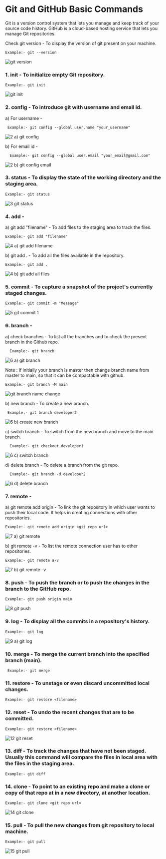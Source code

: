 # Git and GitHub Basic Commands
 
Git is a version control system that lets you manage and keep track of your source code history. GitHub is a cloud-based hosting service that lets you manage Git repositories.

Check git version - To display the version of git present on your machine.
```
Example:- git --version
```
![git version](https://user-images.githubusercontent.com/92079088/196049493-91bab9ff-4e32-4d8c-99db-56285a0c3270.png)

 ### 1. init - To initialize empty Git repository.
 ```
Example:- git init
```
 ![git init](https://user-images.githubusercontent.com/92079088/195949034-36ee4509-427f-4360-89e6-7c31091ee34a.png)

 ### 2. config - To introduce git with username and email id.
   a)  For username -
  
     Example:- git config --global user.name "your_username"
        
   ![2  a) git config](https://user-images.githubusercontent.com/92079088/196049257-e2e7638c-1caf-4ecb-a90b-529c188aa174.png)
     

   b) For email id - 
   
      Example:- git config --global user.email "your_email@gmail.com"
          
   ![2  b) git config email](https://user-images.githubusercontent.com/92079088/196049264-5d967b26-45d8-4720-a6a7-b3ea58dfa9c2.png)

    

 ### 3. status - To display the state of the working directory and the staging area.
 ```
Example:- git status
```
![3  git status](https://user-images.githubusercontent.com/92079088/196049163-b9d266d5-04d2-4105-b0cc-97e634feb1d0.png)


 ### 4. add - 
   a) git add "filename" - To add files to the staging area to track the files.
   
    Example:- git add "filename"
        
   ![4  a) git add filename](https://user-images.githubusercontent.com/92079088/196049182-456100ca-1c14-4f4b-99eb-d7407f4dd7ad.png)


   b) git add . - To add all the files available in the repository.
    
    Example:- git add .
   
   ![4  b) git add all files](https://user-images.githubusercontent.com/92079088/196049192-66643507-b7e4-4d44-96df-4098e96a13eb.png)

    

 ### 5. commit - To capture a snapshot of the project's currently staged changes.
 ```
Example:- git commit -m "Message"
```
![5  git commit 1](https://user-images.githubusercontent.com/92079088/196049535-65a64874-0a71-4479-b1c8-7374d7100bc0.png)


 ### 6. branch - 

  a) check branches - To list all the branches and to check the present branch in the Github repo.
  
      Example:- git branch
    
  ![6  a) git branch](https://user-images.githubusercontent.com/92079088/196051964-cbaf19b4-5529-4522-9291-e6ea89e45eba.png)
  
  Note : If initially your branch is master then change branch name from master to main, so that it can be compactable with 
github.
```
Example:- git branch -M main
```
![git branch name change](https://user-images.githubusercontent.com/92079088/196054674-dc7a2fff-12fd-4a3d-9f89-3dd535f668d4.png)



   b) new branch  - To create a new branch.
   
     Example:- git branch developer2
     
   ![6  b) create new branch](https://user-images.githubusercontent.com/92079088/196054790-138fd5c0-9ea8-4117-8a2a-320e82452a32.png)


   c) switch branch - To switch from the new branch and move to the main branch.
   
      Example:- git checkout developer1
    
   ![6  c) switch branch](https://user-images.githubusercontent.com/92079088/196054300-180c681d-6b89-4e55-914e-6af1ca5b89fb.png)
    
   d) delete branch - To delete a branch from the git repo.
    
      Example:- git branch -d developer2
      
   ![6  d) delete branch](https://user-images.githubusercontent.com/92079088/196054917-b6ecc6c8-ba1f-4a9f-af23-89ce907a878b.png)

      
     

 ### 7. remote - 

   a) git remote add origin - To link the git repository in which user wants to push their local code. It helps in creating connections with other repositories.
    
    Example:- git remote add origin <git repo url>
    
   ![7  a) git remote](https://user-images.githubusercontent.com/92079088/196049554-5bbccd99-7813-4fd5-8305-5d0fe5e0c7ea.png)


   b) git remote -v - To list the remote connection user has to other repositories.
     
    Example:- git remote a-v
   
   ![7  b) git remote -v](https://user-images.githubusercontent.com/92079088/196049589-d5ab8f2b-1cab-4a34-a16f-17fbdcee9073.png)


 ### 8. push - To push the branch or to push the changes in the branch to the GitHub repo.
  ```
Example:- git push origin main
```
![8  git push](https://user-images.githubusercontent.com/92079088/196049598-d46615b4-800a-4bb8-8bbe-a85557320b7f.png)


 ### 9. log - To display all the commits in a repository's history.
  
    Example:- git log
  
   ![9  a) git log](https://user-images.githubusercontent.com/92079088/196049618-a674923c-9716-4526-b4a3-6038378b818a.png)

 ### 10. merge - To merge the current branch into the specified branch (main).
 ```
  Example:- git merge
  ```

 ### 11. restore - To unstage or even discard uncommitted local changes.
  ```
Example:- git restore <filename>
```

 ### 12. reset - To undo the recent changes that are to be committed.
  ```
Example:- git restore <filename>
```
![12  git reset](https://user-images.githubusercontent.com/92079088/196054423-09c9c438-5428-41ec-89c4-907177bf57d4.png)


 ### 13. diff - To track the changes that have not been staged. Usually this command will compare the files in local area with the files in the staging area.
  ```
  Example:- git diff
  ```

 ### 14. clone - To point to an existing repo and make a clone or copy of that repo at in a new directory, at another location. 
  ```
  Example:- git clone <git repo url>
  ```
  ![14  git clone](https://user-images.githubusercontent.com/92079088/196054406-a68ce8e5-bd28-44aa-8db4-db5c0f69069f.png)


 ### 15. pull - To pull the new changes from git repository to local machine.
  ```
  Example:- git pull
  ```
  ![15  git pull](https://user-images.githubusercontent.com/92079088/196054380-5c3c6607-0e3b-47d2-b6ab-1a28ae536205.png)



